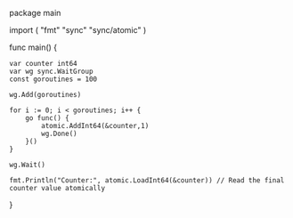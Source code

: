 package main

import (
	"fmt"
	"sync"
	"sync/atomic"
)

func main() {

	var counter int64
	var wg sync.WaitGroup
	const goroutines = 100

	wg.Add(goroutines)

	for i := 0; i < goroutines; i++ {
		go func() {
			atomic.AddInt64(&counter,1)
			wg.Done()
		}()
	}

	wg.Wait()

	fmt.Println("Counter:", atomic.LoadInt64(&counter)) // Read the final counter value atomically
}
